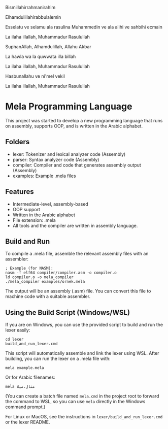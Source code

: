 Bismillahirrahmanirahim


Elhamdulillahirabbulalemin


Esselatu ve selamu ala rasulina Muhammedin ve ala alihi ve sahbihi ecmain


La ilaha illallah, Muhammadur Rasulullah


SuphanAllah, Alhamdulillah, Allahu Akbar


La hawla wa la quwwata illa billah


La ilaha illallah, Muhammadur Rasulullah


Hasbunallahu ve ni'mel vekil


La ilaha illallah, Muhammadur Rasulullah


# Mela Programming Language

This project was started to develop a new programming language that runs on assembly, supports OOP, and is written in the Arabic alphabet.

## Folders
- lexer: Tokenizer and lexical analyzer code (Assembly)
- parser: Syntax analyzer code (Assembly)
- compiler: Compiler and code that generates assembly output (Assembly)
- examples: Example .mela files

## Features
- Intermediate-level, assembly-based
- OOP support
- Written in the Arabic alphabet
- File extension: .mela
- All tools and the compiler are written in assembly language.

## Build and Run
To compile a .mela file, assemble the relevant assembly files with an assembler:
```
; Example (for NASM):
nasm -f elf64 compiler/compiler.asm -o compiler.o
ld compiler.o -o mela_compiler
./mela_compiler examples/ornek.mela
```
The output will be an assembly (.asm) file. You can convert this file to machine code with a suitable assembler.

## Using the Build Script (Windows/WSL)
If you are on Windows, you can use the provided script to build and run the lexer easily:
```
cd lexer
build_and_run_lexer.cmd
```
This script will automatically assemble and link the lexer using WSL. After building, you can run the lexer on a .mela file with:
```
mela example.mela
```
Or for Arabic filenames:
```
mela مثال.ميلا
```
(You can create a batch file named `mela.cmd` in the project root to forward the command to WSL, so you can use `mela` directly in the Windows command prompt.)

For Linux or MacOS, see the instructions in `lexer/build_and_run_lexer.cmd` or the lexer README.
